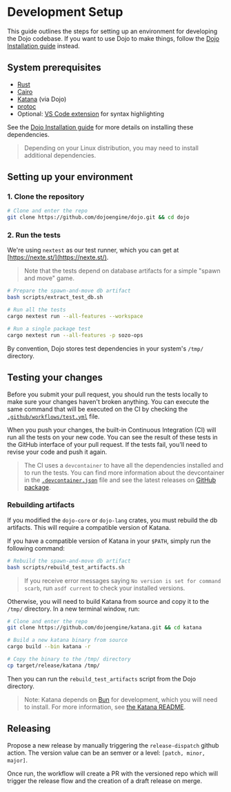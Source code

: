 # Development Setup

This guide outlines the steps for setting up an environment for developing the Dojo codebase.
If you want to use Dojo to make things, follow the [Dojo Installation guide](https://book.dojoengine.org/installation) instead.

## System prerequisites

- [Rust](https://github.com/rust-lang/rust)
- [Cairo](https://github.com/starkware-libs/cairo)
- [Katana](https://github.com/dojoengine/katana) (via Dojo)
- [protoc](https://github.com/protocolbuffers/protobuf)
- Optional: [VS Code extension](https://marketplace.visualstudio.com/items?itemName=starkware.cairo1) for syntax highlighting

See the [Dojo Installation guide](https://book.dojoengine.org/installation) for more details on installing these dependencies.

> Depending on your Linux distribution, you may need to install additional dependencies.

## Setting up your environment

### 1. Clone the repository

```sh
# Clone and enter the repo
git clone https://github.com/dojoengine/dojo.git && cd dojo
```

### 2. Run the tests

We're using `nextest` as our test runner, which you can get at [https://nexte.st/](https://nexte.st/).

> Note that the tests depend on database artifacts for a simple "spawn and move" game.

```sh
# Prepare the spawn-and-move db artifact
bash scripts/extract_test_db.sh

# Run all the tests
cargo nextest run --all-features --workspace

# Run a single package test
cargo nextest run --all-features -p sozo-ops
```

By convention, Dojo stores test dependencies in your system's `/tmp/` directory.

## Testing your changes

Before you submit your pull request, you should run the tests locally to make sure your changes haven't broken anything.
You can execute the same command that will be executed on the CI by checking the [`.github/workflows/test.yml`](.github/workflows/test.yml) file.

When you push your changes, the built-in Continuous Integration (CI) will run all the tests on your new code.
You can see the result of these tests in the GitHub interface of your pull request.
If the tests fail, you'll need to revise your code and push it again.

> The CI uses a `devcontainer` to have all the dependencies installed and to run the tests.
> You can find more information about the devcontainer in the [`.devcontainer.json`](.devcontainer/devcontainer.json) file and see the latest releases on [GitHub package](https://github.com/dojoengine/dojo/pkgs/container/dojo-dev).

### Rebuilding artifacts

If you modified the `dojo-core` or `dojo-lang` crates, you must rebuild the db artifacts.
This will require a compatible version of Katana.

If you have a compatible version of Katana in your `$PATH`, simply run the following command:

```bash
# Rebuild the spawn-and-move db artifact
bash scripts/rebuild_test_artifacts.sh
```

> If you receive error messages saying `No version is set for command scarb`, run `asdf current` to check your installed versions.

Otherwise, you will need to build Katana from source and copy it to the `/tmp/` directory.
In a new terminal window, run:

```sh
# Clone and enter the repo
git clone https://github.com/dojoengine/katana.git && cd katana

# Build a new katana binary from source
cargo build --bin katana -r

# Copy the binary to the /tmp/ directory
cp target/release/katana /tmp/
```

Then you can run the `rebuild_test_artifacts` script from the Dojo directory.

> Note: Katana depends on [Bun](https://bun.sh/) for development, which you will need to install.
> For more information, see [the Katana README](https://github.com/dojoengine/katana).

## Releasing

Propose a new release by manually triggering the `release-dispatch` github action. The version value can be an semver or a level: `[patch, minor, major]`.

Once run, the workflow will create a PR with the versioned repo which will trigger the release flow and the creation of a draft release on merge.
